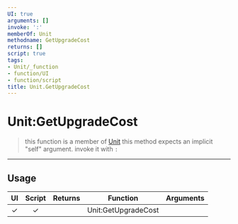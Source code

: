 ```yaml
---
UI: true
arguments: []
invoke: ':'
memberOf: Unit
methodname: GetUpgradeCost
returns: []
script: true
tags:
- Unit/_function
- function/UI
- function/script
title: Unit.GetUpgradeCost
---
```

# Unit:GetUpgradeCost
> this function is a member of [Unit](civ-6/lua/Unit.md)
> this method expects an implicit "self" argument. invoke it with `:`
-----
## Usage
|  UI | Script | Returns | Function | Arguments |
|:---:|:------:|-------:|:--------:|:---------|
|✓|✓||Unit:GetUpgradeCost||
